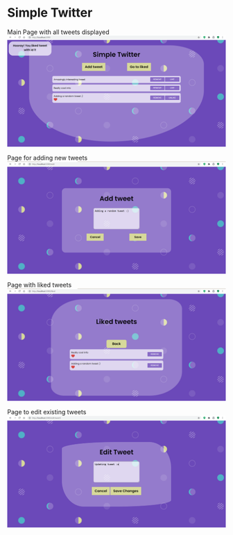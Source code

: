 # Simple Twitter

Main Page with all tweets displayed
![Main Page](readme_src/main.png)

Page for adding new tweets
![Add Tweet](readme_src/add_tweet.png)

Page with liked tweets
![Like Tweets](readme_src/liked.png)

Page to edit existing tweets
![Like Tweets](readme_src/edit_tweet.png)